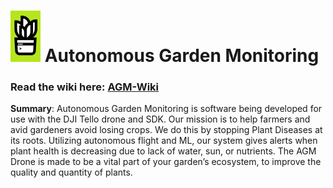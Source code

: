 # ![placeholder-thumbnail](https://github.com/BC-CapstoneProjects/22-GardenMonitoring/blob/main/assets/agm-placeholder_thumbnail.png) Autonomous Garden Monitoring

 ### Read the wiki here: [AGM-Wiki](https://github.com/BC-CapstoneProjects/22-GardenMonitoring/wiki)
<b>Summary</b>: Autonomous Garden Monitoring is software being developed for use with the DJI Tello drone and SDK.  Our mission is to help farmers and avid gardeners avoid losing crops. We do this by stopping Plant Diseases at its roots.  Utilizing autonomous flight and ML, our system gives alerts when plant health is decreasing due to lack of water, sun, or nutrients. The AGM Drone is made to be a vital part of your garden’s ecosystem, to improve the quality and quantity of plants.
